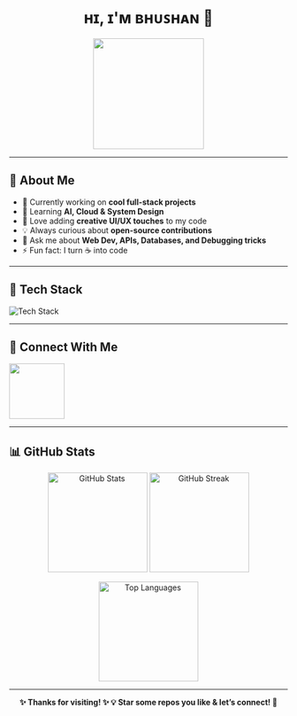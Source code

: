 <div align="center">
<h1>ʜɪ, ɪ'ᴍ ʙʜᴜꜱʜᴀɴ 🚀</h1>  
</div>

<div align="center">
  <img src="https://user-images.githubusercontent.com/74038190/213866269-5d00981c-7c98-46d7-8a8e-16f462f15227.gif" width="200" />
</div>

---

## 👋 About Me  

- 🔭 Currently working on **cool full-stack projects**  
- 🌱 Learning **AI, Cloud & System Design**  
- 🎨 Love adding **creative UI/UX touches** to my code  
- 💡 Always curious about **open-source contributions**  
- 💬 Ask me about **Web Dev, APIs, Databases, and Debugging tricks**  
- ⚡ Fun fact: I turn ☕ into code  

---

## 🚀 Tech Stack  

<img src="https://skillicons.dev/icons?i=c,cpp,python,java,js,html,css,tailwindcss,react,nodejs,expressjs,django,fastapi,mysql,mongodb,vscode,git,github,windows,linux&perline=6" alt="Tech Stack" />

---

## 🔗 Connect With Me  

<a href="https://www.linkedin.com/in/bhushan-deshpande-8874b4259/"><img src="https://user-images.githubusercontent.com/74038190/235294012-0a55e343-37ad-4b0f-924f-c8431d9d2483.gif" width="100"></a>

---

## 📊 GitHub Stats  

<p align="center">
  <img src="https://github-readme-stats.vercel.app/api?username=bhushan2026&show_icons=true&theme=tokyonight" alt="GitHub Stats" height="180"/>
  <img src="https://github-readme-streak-stats.herokuapp.com/?user=bhushan2026&theme=tokyonight" alt="GitHub Streak" height="180"/>
</p>

<p align="center">
  <img src="https://github-readme-stats.vercel.app/api/top-langs/?username=bhushan2026&layout=compact&theme=tokyonight" alt="Top Languages" height="180"/>
</p>

---

<div align="center">
<b>
✨ Thanks for visiting! ✨  
💡 Star some repos you like & let’s connect! 🚀
</b>
</div>
